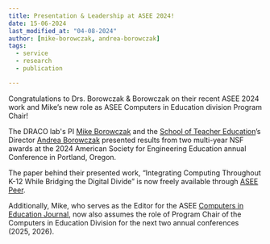```yaml
---
title: Presentation & Leadership at ASEE 2024!
date: 15-06-2024
last_modified_at: "04-08-2024"
author: [mike-borowczak, andrea-borowczak]
tags:
  - service
  - research
  - publication

---
```


<!-- excerpt start -->
Congratulations to Drs. Borowczak & Borowczak on their recent ASEE 2024 work and Mike’s new role as ASEE Computers in Education division Program Chair! 
<!-- excerpt end -->

 The DRACO lab's PI [Mike Borowczak](/members/mike-borowczak.html)  and the [School of Teacher Education](https://ccie.ucf.edu/teachered/)’s Director [Andrea Borowczak](/members/andrea-borowczak.html) presented results from two multi-year NSF awards at the 2024 American Society for Engineering Education annual Conference in Portland, Oregon. 
 
 The paper behind their presented work, “Integrating Computing Throughout K-12 While Bridging the Digital Divide” is now freely available through [ASEE Peer](https://peer.asee.org/46898). 
 
 Additionally, Mike, who serves as the Editor for the ASEE [Computers in Education Journal](https://coed.asee.org), now also assumes the role of Program Chair of the Computers in Education Division for the next two annual conferences (2025, 2026).
